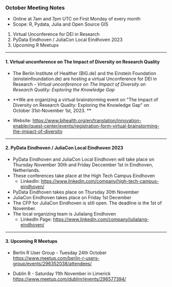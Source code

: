 ### October Meeting Notes

* Online at 7am and 7pm UTC on First Monday of every month
* Scope: R, Pydata, Julia and Open Source GIS

1. Virtual Unconference for DEI in Research
2. PyData Eindhoven / JuliaCon Local Eindhoven 2023
3. Upcoming R Meetups
   
------------------------------------------
#### 1. Virtual unconference on The Impact of Diversity on Research Quality

* The Berlin Institute of Healther (BIG.de) and the Einstein Foundation (einsteinfoundation.de) are hosting a virtual Unconference for DEI in Research - *Virtual unconference on The Impact of Diversity on Research Quality: Exploring the Knowledge Gap*

* **We are organizing a virtual brainstorming event on "The Impact of Diversity on Research Quality: Exploring the Knowledge Gap" on October 31st-November 1st, 2023. **
* Website: https://www.bihealth.org/en/translation/innovation-enabler/quest-center/events/registration-form-virtual-brainstorming-the-impact-of-diversity

------------------------------------------
#### 2. PyData Eindhoven / JuliaCon Local Eindhoven 2023

* PyData Eindhoven and JuliaCon Local Eindhoven will take place on Thursday November 30th and Friday Deccember 1st in Eindhoven, Netherlands.
* These conferences take place at the High Tech Campus Eindhoven
  - LinkedIn: https://www.linkedin.com/company/high-tech-campus-eindhoven/
* PyData Eindhoven takes place on Thursday 30th November
* JuliaCon Eindhoven takes place on Friday 1st December
* The CFP for JuliaCon Eindhoven is still open. The deadline is the 1st of November.
* The local organizing team is Julialang Eindhoven
  - LinkedIn Page: https://www.linkedin.com/company/julialang-eindhoven/

------------------------------------------
#### 3. Upcoming R Meetups

* Berlin R User Group - Tuesday 24th October 
https://www.meetup.com/berlin-r-users-group/events/296352038/attendees/

* Dublin R - Saturday 11th November in Limerick
https://www.meetup.com/dublinr/events/296577394/
